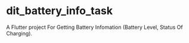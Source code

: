 # dit_battery_info_task

A Flutter project For Getting Battery Infomation (Battery Level, Status Of Charging).
